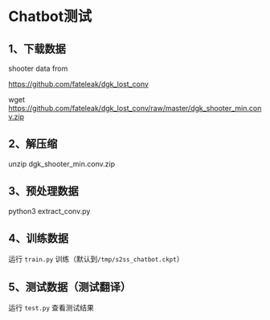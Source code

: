 
# Chatbot测试

## 1、下载数据

shooter data from

https://github.com/fateleak/dgk_lost_conv

wget https://github.com/fateleak/dgk_lost_conv/raw/master/dgk_shooter_min.conv.zip


## 2、解压缩

unzip dgk_shooter_min.conv.zip

## 3、预处理数据

python3 extract_conv.py

## 4、训练数据

运行 `train.py` 训练（默认到`/tmp/s2ss_chatbot.ckpt`）

## 5、测试数据（测试翻译）

运行 `test.py` 查看测试结果
